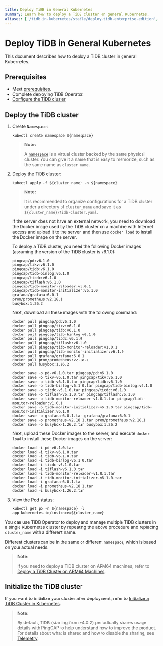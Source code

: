 ```yaml
---
title: Deploy TiDB in General Kubernetes
summary: Learn how to deploy a TiDB cluster on general Kubernetes.
aliases: ['/tidb-in-kubernetes/stable/deploy-tidb-enterprise-edition','/tidb-in-kubernetes/v1.3/deploy-tidb-enterprise-edition']
---
```


# Deploy TiDB in General Kubernetes

This document describes how to deploy a TiDB cluster in general Kubernetes.

## Prerequisites

- Meet [prerequisites](prerequisites.md).
- Complete [deploying TiDB Operator](deploy-tidb-operator.md).
- [Configure the TiDB cluster](configure-a-tidb-cluster.md)

## Deploy the TiDB cluster

1. Create `Namespace`:

    
    ``` shell
    kubectl create namespace ${namespace}
    ```

    > **Note:**
    >
    > A [`namespace`](https://kubernetes.io/docs/concepts/overview/working-with-objects/namespaces/) is a virtual cluster backed by the same physical cluster. You can give it a name that is easy to memorize, such as the same name as `cluster_name`.

2. Deploy the TiDB cluster:

    
    ``` shell
    kubectl apply -f ${cluster_name} -n ${namespace}
    ```

    > **Note:**
    >
    > It is recommended to organize configurations for a TiDB cluster under a directory of `cluster_name` and save it as `${cluster_name}/tidb-cluster.yaml`.

    If the server does not have an external network, you need to download the Docker image used by the TiDB cluster on a machine with Internet access and upload it to the server, and then use `docker load` to install the Docker image on the server.

    To deploy a TiDB cluster, you need the following Docker images (assuming the version of the TiDB cluster is v6.1.0):

    ```shell
    pingcap/pd:v6.1.0
    pingcap/tikv:v6.1.0
    pingcap/tidb:v6.1.0
    pingcap/tidb-binlog:v6.1.0
    pingcap/ticdc:v6.1.0
    pingcap/tiflash:v6.1.0
    pingcap/tidb-monitor-reloader:v1.0.1
    pingcap/tidb-monitor-initializer:v6.1.0
    grafana/grafana:6.0.1
    prom/prometheus:v2.18.1
    busybox:1.26.2
    ```

    Next, download all these images with the following command:

    
    ```shell
    docker pull pingcap/pd:v6.1.0
    docker pull pingcap/tikv:v6.1.0
    docker pull pingcap/tidb:v6.1.0
    docker pull pingcap/tidb-binlog:v6.1.0
    docker pull pingcap/ticdc:v6.1.0
    docker pull pingcap/tiflash:v6.1.0
    docker pull pingcap/tidb-monitor-reloader:v1.0.1
    docker pull pingcap/tidb-monitor-initializer:v6.1.0
    docker pull grafana/grafana:6.0.1
    docker pull prom/prometheus:v2.18.1
    docker pull busybox:1.26.2

    docker save -o pd-v6.1.0.tar pingcap/pd:v6.1.0
    docker save -o tikv-v6.1.0.tar pingcap/tikv:v6.1.0
    docker save -o tidb-v6.1.0.tar pingcap/tidb:v6.1.0
    docker save -o tidb-binlog-v6.1.0.tar pingcap/tidb-binlog:v6.1.0
    docker save -o ticdc-v6.1.0.tar pingcap/ticdc:v6.1.0
    docker save -o tiflash-v6.1.0.tar pingcap/tiflash:v6.1.0
    docker save -o tidb-monitor-reloader-v1.0.1.tar pingcap/tidb-monitor-reloader:v1.0.1
    docker save -o tidb-monitor-initializer-v6.1.0.tar pingcap/tidb-monitor-initializer:v6.1.0
    docker save -o grafana-6.0.1.tar grafana/grafana:6.0.1
    docker save -o prometheus-v2.18.1.tar prom/prometheus:v2.18.1
    docker save -o busybox-1.26.2.tar busybox:1.26.2
    ```

    Next, upload these Docker images to the server, and execute `docker load` to install these Docker images on the server:

    
    ```shell
    docker load -i pd-v6.1.0.tar
    docker load -i tikv-v6.1.0.tar
    docker load -i tidb-v6.1.0.tar
    docker load -i tidb-binlog-v6.1.0.tar
    docker load -i ticdc-v6.1.0.tar
    docker load -i tiflash-v6.1.0.tar
    docker load -i tidb-monitor-reloader-v1.0.1.tar
    docker load -i tidb-monitor-initializer-v6.1.0.tar
    docker load -i grafana-6.0.1.tar
    docker load -i prometheus-v2.18.1.tar
    docker load -i busybox-1.26.2.tar
    ```

3. View the Pod status:

    
    ``` shell
    kubectl get po -n ${namespace} -l app.kubernetes.io/instance=${cluster_name}
    ```

You can use TiDB Operator to deploy and manage multiple TiDB clusters in a single Kubernetes cluster by repeating the above procedure and replacing `cluster_name` with a different name.

Different clusters can be in the same or different `namespace`, which is based on your actual needs.

> **Note:**
>
> If you need to deploy a TiDB cluster on ARM64 machines, refer to [Deploy a TiDB Cluster on ARM64 Machines](deploy-cluster-on-arm64.md).

## Initialize the TiDB cluster

If you want to initialize your cluster after deployment, refer to [Initialize a TiDB Cluster in Kubernetes](initialize-a-cluster.md).

> **Note:**
>
> By default, TiDB (starting from v4.0.2) periodically shares usage details with PingCAP to help understand how to improve the product. For details about what is shared and how to disable the sharing, see [Telemetry](https://docs.pingcap.com/tidb/stable/telemetry).
